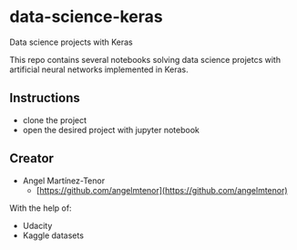 # data-science-keras
Data science projects with Keras

This repo contains several notebooks solving data science projetcs with artificial neural networks 
implemented in Keras.

## Instructions

* clone the project
* open the desired project with jupyter notebook

## Creator

* Angel Martínez-Tenor
    - [https://github.com/angelmtenor](https://github.com/angelmtenor)

With the help of:

* Udacity
* Kaggle datasets
